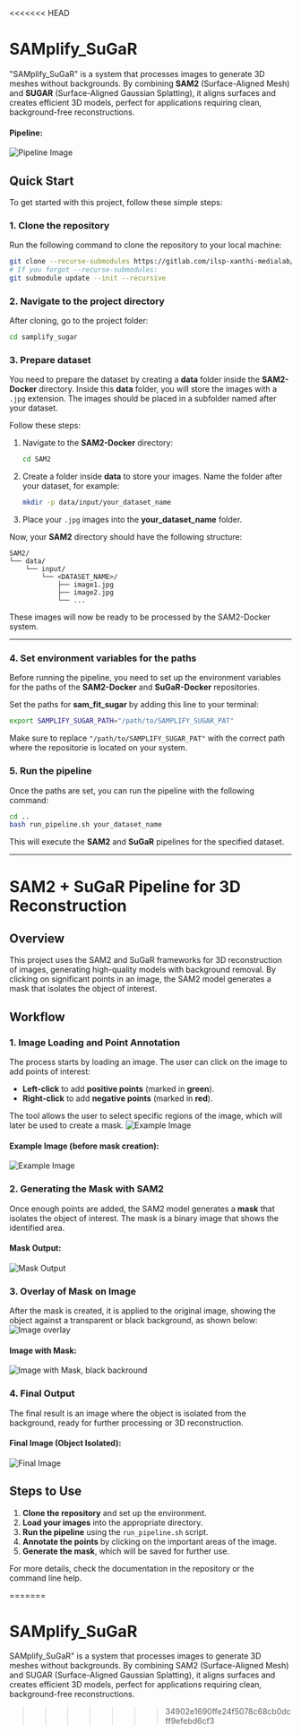 <<<<<<< HEAD
# SAMplify\_SuGaR

"SAMplify\_SuGaR" is a system that processes images to generate 3D meshes without backgrounds. By combining **SAM2** (Surface-Aligned Mesh) and **SUGAR** (Surface-Aligned Gaussian Splatting), it aligns surfaces and creates efficient 3D models, perfect for applications requiring clean, background-free reconstructions.
#### Pipeline:
![Pipeline Image](readme_images/pipeline_SAMplify_SuGaR.png)

## Quick Start

To get started with this project, follow these simple steps:

### 1. Clone the repository

Run the following command to clone the repository to your local machine:

```bash
git clone --recurse-submodules https://gitlab.com/ilsp-xanthi-medialab/textailes/wp4/t4.5/samplify_sugar.git
# If you forgot --recurse-submodules:
git submodule update --init --recursive
```

### 2. Navigate to the project directory

After cloning, go to the project folder:

```bash
cd samplify_sugar
```


### 3. Prepare dataset

You need to prepare the dataset by creating a **data** folder inside the **SAM2-Docker** directory. Inside this **data** folder, you will store the images with a `.jpg` extension. The images should be placed in a subfolder named after your dataset.

Follow these steps:

1. Navigate to the **SAM2-Docker** directory:

   ```bash
   cd SAM2
   ```


2. Create a folder inside **data** to store your images. Name the folder after your dataset, for example:

   ```bash
   mkdir -p data/input/your_dataset_name
   ```

3. Place your `.jpg` images into the **your\_dataset\_name** folder.


Now, your **SAM2** directory should have the following structure:

```
SAM2/
└── data/
    └── input/
        └── <DATASET_NAME>/
            ├── image1.jpg
            ├── image2.jpg
            └── ...

```

These images will now be ready to be processed by the SAM2-Docker system.

---


### 4. Set environment variables for the paths
Before running the pipeline, you need to set up the environment variables for the paths of the **SAM2-Docker** and **SuGaR-Docker** repositories.

Set the paths for **sam_fit_sugar**  by adding this line to your terminal:

```bash
export SAMPLIFY_SUGAR_PATH="/path/to/SAMPLIFY_SUGAR_PAT"
```

Make sure to replace `"/path/to/SAMPLIFY_SUGAR_PAT"` with the correct path where the repositorie is located on your system.

### 5. Run the pipeline

Once the paths are set, you can run the pipeline with the following command:

```bash
cd ..
bash run_pipeline.sh your_dataset_name
```

This will execute the **SAM2** and **SuGaR** pipelines for the specified dataset.

---



# SAM2 + SuGaR Pipeline for 3D Reconstruction

## Overview

This project uses the SAM2 and SuGaR frameworks for 3D reconstruction of images, generating high-quality models with background removal. By clicking on significant points in an image, the SAM2 model generates a mask that isolates the object of interest.

## Workflow

### 1. Image Loading and Point Annotation

The process starts by loading an image. The user can click on the image to add points of interest:

- **Left-click** to add **positive points** (marked in **green**).
- **Right-click** to add **negative points** (marked in **red**).

The tool allows the user to select specific regions of the image, which will later be used to create a mask.
![Example Image](readme_images/image_points_gui.png)

#### Example Image (before mask creation):
![Example Image](readme_images/image_1747083940.jpg)

### 2. Generating the Mask with SAM2

Once enough points are added, the SAM2 model generates a **mask** that isolates the object of interest. The mask is a binary image that shows the identified area.

#### Mask Output:
![Mask Output](readme_images/image_1747083940_mask.png)

### 3. Overlay of Mask on Image

After the mask is created, it is applied to the original image, showing the object against a transparent or black background, as shown below:
![Image overlay](readme_images/image_1747083940_overlay.png)

#### Image with Mask:
![Image with Mask, black backround](readme_images/image_1747083940_mask_rgb.png)

### 4. Final Output

The final result is an image where the object is isolated from the background, ready for further processing or 3D reconstruction.

#### Final Image (Object Isolated):
![Final Image](readme_images/image_1747083940_without_backround.png)

## Steps to Use

1. **Clone the repository** and set up the environment.
2. **Load your images** into the appropriate directory.
3. **Run the pipeline** using the `run_pipeline.sh` script.
4. **Annotate the points** by clicking on the important areas of the image.
5. **Generate the mask**, which will be saved for further use.

For more details, check the documentation in the repository or the command line help.

=======
# SAMplify_SuGaR
SAMplify_SuGaR" is a system that processes images to generate 3D meshes without backgrounds. By combining SAM2 (Surface-Aligned Mesh) and SUGAR (Surface-Aligned Gaussian Splatting), it aligns surfaces and creates efficient 3D models, perfect for applications requiring clean, background-free reconstructions.
>>>>>>> 34902e1690ffe24f5078c68cb0dcff9efebd6cf3
